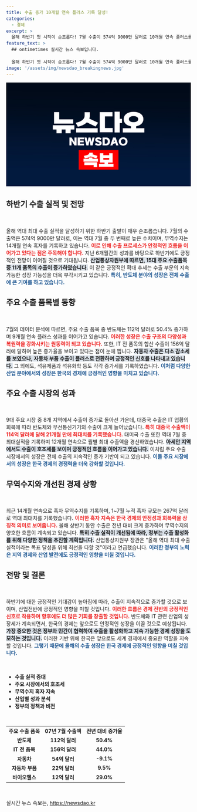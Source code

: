 ```yaml
---
title: 수출 증가 10개월 연속 플러스 기록 달성!
categories:
  - 경제
excerpt: >
  올해 하반기 첫 시작이 순조롭다! 7월 수출이 574억 9000만 달러로 10개월 연속 플러스를 기록하며, 반도체는 50% 이상 증가! 무역수지 흑자도 14개월 연속 이어져, 역대 최대 수출실적을 향한 기대감이 커지고 있다. 클릭할 이유?
feature_text: >
  ## ontimetimes 실시간 뉴스 속보입니다.

  올해 하반기 첫 시작이 순조롭다! 7월 수출이 574억 9000만 달러로 10개월 연속 플러스를 기록하며, 반도체는 50% 이상 증가! 무역수지 흑자도 14개월 연속 이어져, 역대 최대 수출실적을 향한 기대감이 커지고 있다. 클릭할 이유?
image: '/assets/img/newsdao_breakingnews.jpg'
---
```


<p><img src="/assets/img/newsdao_breakingnews.jpg" alt="ontimetimes 속보" /></p>

<h2 data-ke-size="size26">하반기 수출 실적 및 전망</h2>

<p data-ke-size="size16">&nbsp;</p>올해 역대 최대 수출 실적을 달성하기 위한 하반기 출발이 매우 순조롭습니다. 7월의 수출액은 574억 9000만 달러로, 이는 역대 7월 중 두 번째로 높은 수치이며, 무역수지는 14개월 연속 흑자를 기록하고 있습니다. <b><span style="color: #ee2323;">이로 인해 수출 프로세스가 안정적인 흐름을 이어가고 있다는 점은 주목해야 합니다.</span></b> 지난 6개월간의 성과를 바탕으로 하반기에도 긍정적인 전망이 이어질 것으로 기대됩니다. <b><span style="background-color: #21538527;">산업통상자원부에 따르면, 15대 주요 수출품목 중 11개 품목의 수출이 증가하였습니다.</span></b> 이 같은 긍정적인 확대 추세는 수출 부문의 지속 가능한 성장 가능성을 더욱 부각시키고 있습니다. <b><span style="color: #1a5490;">특히, 반도체 분야의 성장은 전체 수출에 큰 기여를 하고 있습니다.</span></b>

<h2 data-ke-size="size26">주요 수출 품목별 동향</h2>

<p data-ke-size="size16">&nbsp;</p>7월의 데이터 분석에 따르면, 주요 수출 품목 중 반도체는 112억 달러로 50.4% 증가하며 9개월 연속 플러스 성과를 이어가고 있습니다. <b><span style="color: #ee2323;">이러한 성장은 수출 구조의 다양성과 복원력을 강화시키는 원동력이 되고 있습니다.</span></b> 또한, IT 전 품목의 합산 수출이 156억 달러에 달하며 높은 증가율을 보이고 있다는 점이 눈에 띕니다. <b><span style="background-color: #21538527;">자동차 수출은 다소 감소세를 보였으나, 자동차 부품 수출이 플러스로 전환하며 긍정적인 신호를 나타내고 있습니다.</span></b> 그 외에도, 석유제품과 석유화학 등도 각각 증가세를 기록하였습니다. <b><span style="color: #1a5490;">이처럼 다양한 산업 분야에서의 성장은 한국의 경제에 긍정적인 영향을 미치고 있습니다.</span></b>

<h2 data-ke-size="size26">주요 수출 시장의 성과</h2>

<p data-ke-size="size16">&nbsp;</p>9대 주요 시장 중 8개 지역에서 수출이 증가로 돌아선 가운데, 대중국 수출은 IT 업황의 회복에 따라 반도체와 무선통신기기의 수출이 크게 늘어났습니다. <b><span style="color: #ee2323;">특히 대중국 수출액이 114억 달러에 달해 21개월 만에 최대치를 기록했습니다.</span></b> 대미국 수출 또한 역대 7월 중 최대실적을 기록하며 12개월 연속으로 월별 최대 수출액을 경신하였습니다. <b><span style="background-color: #21538527;">아세안 지역에서도 수출이 호조세를 보이며 긍정적인 흐름을 이어가고 있습니다.</span></b> 이처럼 주요 수출 시장에서의 성장은 전체 수출의 지속적인 증가 기반이 되고 있습니다. <b><span style="color: #1a5490;">이들 주요 시장에서의 성장은 한국 경제의 경쟁력을 더욱 강화할 것입니다.</span></b>

<h2 data-ke-size="size26">무역수지와 개선된 경제 상황</h2>

<p data-ke-size="size16">&nbsp;</p>최근 14개월 연속으로 흑자 무역수지를 기록하며, 1~7월 누적 흑자 규모는 267억 달러로 역대 최대치를 기록했습니다. <b><span style="color: #ee2323;">이러한 흑자 지속은 한국 경제의 안정성과 회복력을 상징적 의미로 보여줍니다.</span></b> 올해 상반기 동안 수출은 전년 대비 크게 증가하며 무역수지의 양호한 흐름이 계속되고 있습니다. <b><span style="background-color: #21538527;">특히 수출 실적이 개선됨에 따라, 정부는 수출 활성화를 위해 다양한 정책을 추진할 계획입니다.</span></b> 산업통상자원부 장관은 "올해 역대 최대 수출실적이라는 목표 달성을 위해 최선을 다할 것"이라고 언급했습니다. <b><span style="color: #1a5490;">이러한 정부의 노력은 지역 경제와 산업 발전에도 긍정적인 영향을 미칠 것입니다.</span></b>

<h2 data-ke-size="size26">전망 및 결론</h2>

<p data-ke-size="size16">&nbsp;</p>하반기에 대한 긍정적인 기대감이 높아짐에 따라, 수출이 지속적으로 증가할 것으로 보이며, 산업전반에 긍정적인 영향을 미칠 것입니다. <b><span style="color: #ee2323;">이러한 흐름은 경제 전반의 긍정적인 신호로 작용하며 향후에도 더 많은 기회를 창출할 것입니다.</span></b> 반도체와 IT 관련 산업의 성장세가 계속되면서, 한국의 경제는 앞으로도 안정적인 성장을 이끌 것으로 예상됩니다. <b><span style="background-color: #21538527;">가장 중요한 것은 정부와 민간이 협력하여 수출을 활성화하고 지속 가능한 경제 성장을 도모하는 것입니다.</span></b> 이러한 기반 위에 한국은 앞으로도 세계 경제에서 중요한 역할을 지속할 것입니다. <b><span style="color: #1a5490;">그렇기 때문에 올해의 수출 성장은 한국 경제에 긍정적인 영향을 미칠 것입니다.</span></b>

<p data-ke-size="size16">&nbsp;</p>

<ul>
    <li><b>수출 실적 증대</b></li>
    <li><b>주요 시장에서의 호조세</b></li>
    <li><b>무역수지 흑자 지속</b></li>
    <li><b>산업별 성과 분석</b></li>
    <li><b>정부의 정책과 비전</b></li>
</ul>

<p data-ke-size="size16">&nbsp;</p>

<table style="width: 100%; text-align: center;">
    <tr>
        <td style="text-align: center; height: 17px;"><b>주요 수출 품목</b></td>
        <td style="text-align: center; height: 17px;"><b>07년 7월 수출액</b></td>
        <td style="text-align: center; height: 17px;"><b>전년 대비 증가율</b></td>
    </tr>
    <tr>
        <td style="text-align: center; height: 17px;"><b>반도체</b></td>
        <td style="text-align: center; height: 17px;"><b>112억 달러</b></td>
        <td style="text-align: center; height: 17px;"><b>50.4%</b></td>
    </tr>
    <tr>
        <td style="text-align: center; height: 17px;"><b>IT 전 품목</b></td>
        <td style="text-align: center; height: 17px;"><b>156억 달러</b></td>
        <td style="text-align: center; height: 17px;"><b>44.0%</b></td>
    </tr>
    <tr>
        <td style="text-align: center; height: 17px;"><b>자동차</b></td>
        <td style="text-align: center; height: 17px;"><b>54억 달러</b></td>
        <td style="text-align: center; height: 17px;"><b>-9.1%</b></td>
    </tr>
    <tr>
        <td style="text-align: center; height: 17px;"><b>자동차 부품</b></td>
        <td style="text-align: center; height: 17px;"><b>22억 달러</b></td>
        <td style="text-align: center; height: 17px;"><b>9.5%</b></td>
    </tr>
    <tr>
        <td style="text-align: center; height: 17px;"><b>바이오헬스</b></td>
        <td style="text-align: center; height: 17px;"><b>12억 달러</b></td>
        <td style="text-align: center; height: 17px;"><b>29.0%</b></td>
    </tr>
</table>

<p data-ke-size="size16">&nbsp;</p>
실시간 뉴스 속보는, <a href="https://newsdao.kr" rel="dofollow">https://newsdao.kr</a>


